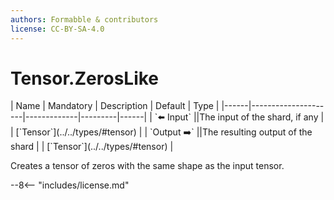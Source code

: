 ```yaml
---
authors: Formabble & contributors
license: CC-BY-SA-4.0
---
```



# Tensor.ZerosLike

<div class="sh-parameters" markdown="1">
| Name | Mandatory | Description | Default | Type |
|------|---------------------|-------------|---------|------|
| `⬅️ Input` ||The input of the shard, if any | | [`Tensor`](../../types/#tensor) |
| `Output ➡️` ||The resulting output of the shard | | [`Tensor`](../../types/#tensor) |

</div>

Creates a tensor of zeros with the same shape as the input tensor.

--8<-- "includes/license.md"

